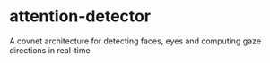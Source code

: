 # attention-detector
A covnet architecture for detecting faces, eyes and computing gaze directions in real-time
